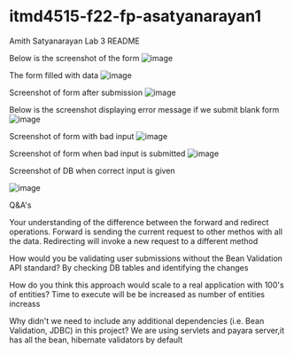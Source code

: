 # itmd4515-f22-fp-asatyanarayan1
Amith Satyanarayan Lab 3 README

Below is the screenshot of the form
![image](https://user-images.githubusercontent.com/112361486/191312468-80fec7fc-f288-4ec9-a973-dab59af1e639.png)

The form filled with data
![image](https://user-images.githubusercontent.com/112361486/191312659-06bfaf3b-381f-4abc-b106-31e95205f6e5.png)

Screenshot of form after submission
![image](https://user-images.githubusercontent.com/112361486/191313197-a0bb0359-f452-4d9f-8cb3-bba3d2c46205.png)

Below is the screenshot displaying error message if we submit blank form
![image](https://user-images.githubusercontent.com/112361486/191319427-ad515c2e-37b8-4b15-aa87-48fe7f6bab84.png)

Screenshot of form with bad input
![image](https://user-images.githubusercontent.com/112361486/191319704-9de0530e-59b5-4557-80d2-c1ea940e15ea.png)

Screenshot of form when bad input is submitted
![image](https://user-images.githubusercontent.com/112361486/191319889-db860de2-16c2-48ee-adb3-3996ccb7c549.png)

Screenshot of DB when correct input is given

![image](https://user-images.githubusercontent.com/112361486/191320853-0bcb8ff5-82eb-4d24-868a-4a7957cf91d4.png)

Q&A's

Your understanding of the difference between the forward and redirect operations.
Forward is sending the current request to other methos with all the data. Redirecting will invoke a new request to a different method

How would you be validating user submissions without the Bean Validation API standard?
By checking DB tables and identifying the changes

How do you think this approach would scale to a real application with 100's of entities?
Time to execute will be be increased as number of entities increass

Why didn't we need to include any additional dependencies (i.e. Bean Validation, JDBC) in this project?
We are using servlets and payara server,it has all the bean, hibernate validators by default




